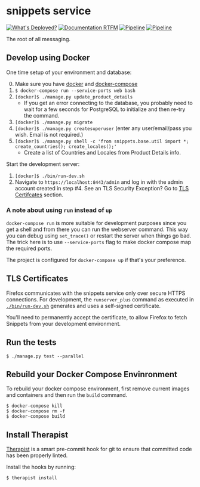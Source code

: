 # snippets service

[![What's Deployed?](https://img.shields.io/badge/What's_Deployed-%3F-yellow.svg)](https://whatsdeployed.io/s-088) [![Documentation RTFM](https://img.shields.io/badge/Documentation-RTFM-blue.svg)](https://abouthome-snippets-service.readthedocs.org/) [![Pipeline](https://img.shields.io/badge/CI-Pipeline-blueviolet.svg)](https://gitlab.com/mozmeao/snippets-service/pipelines) [![Pipeline](https://img.shields.io/badge/CD-Pipeline-ff69b4.svg)](https://gitlab.com/mozmeao/snippets-config/pipelines)

The root of all messaging.

## Develop using Docker

One time setup of your environment and database:

0. Make sure you have [docker](https://docker.io) and [docker-compose](https://github.com/docker/compose)
1. `$ docker-compose run --service-ports web bash`
2. `[docker]$ ./manage.py update_product_details`
   -  If you get an error connecting to the database, you probably need to wait
      for a few seconds for PostgreSQL to initialize and then re-try the command.
3. `[docker]$ ./manage.py migrate`
4. `[docker]$ ./manage.py createsuperuser` (enter any user/email/pass you wish. Email is not required.)
5. `[docker]$ ./manage.py shell -c 'from snippets.base.util import *; create_countries(); create_locales();'`
   - Create a list of Countries and Locales from Product Details info.

Start the development server:

1. `[docker]$ ./bin/run-dev.sh`
2. Navigate to `https://localhost:8443/admin` and log in with the admin account created in step #4. See an TLS Security Exception? Go to [TLS Certifcates](#tls-certificates) section.

### A note about using `run` instead of `up`

`docker-compose run` is more suitable for development purposes since you get a
shell and from there you can run the webserver command. This way you can debug
using `set_trace()` or restart the server when things go bad. The trick here is
to use `--service-ports` flag to make docker compose map the required ports.

The project is configured for `docker-compose up` if that's your preference.


## TLS Certificates

Firefox communicates with the snippets service only over secure HTTPS
connections. For development, the `runserver_plus` command as executed in
[`./bin/run-dev.sh`](https://github.com/mozmeao/snippets-service/blob/master/bin/run-dev.sh)
generates and uses a self-signed certificate.

You'll need to permanently accept the certificate, to allow Firefox to fetch
Snippets from your development environment.

## Run the tests

 `$ ./manage.py test --parallel`


## Rebuild your Docker Compose Envinronment

To rebuild your docker compose environment, first remove current images and
containers and then run the `build` command.

```shell
$ docker-compose kill
$ docker-compose rm -f
$ docker-compose build

```


## Install Therapist

[Therapist](https://github.com/rehandalal/therapist) is a smart pre-commit hook
for git to ensure that committed code has been properly linted.

Install the hooks by running:

 `$ therapist install`
